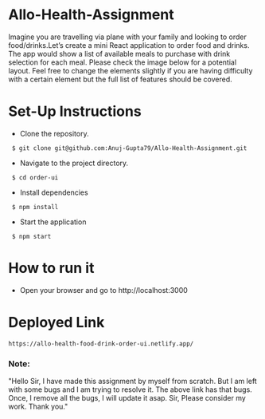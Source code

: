 # Allo-Health-Assignment
Imagine you are travelling via plane with your family and looking to order food/drinks.Let’s create a mini React application to order food and drinks. The app would show a list
of available meals to purchase with drink selection for each meal. Please check the image below for a potential layout. Feel free to change the elements slightly if you are having difficulty with a certain element but the full list of features should be covered.

# Set-Up Instructions

* Clone the repository.
``` 
 $ git clone git@github.com:Anuj-Gupta79/Allo-Health-Assignment.git
``` 

* Navigate to the project directory.
``` 
 $ cd order-ui
```

* Install dependencies
```
 $ npm install
```

* Start the application
```
 $ npm start
```

# How to run it

* Open your browser and go to http://localhost:3000

# Deployed Link
```
https://allo-health-food-drink-order-ui.netlify.app/
```

### Note:
"Hello Sir, I have made this assignment by myself from scratch. But I am left with some bugs and I am trying to resolve it. The above link has that bugs. Once, I remove all the bugs, I will update it asap. Sir, Please consider my work. Thank you."
